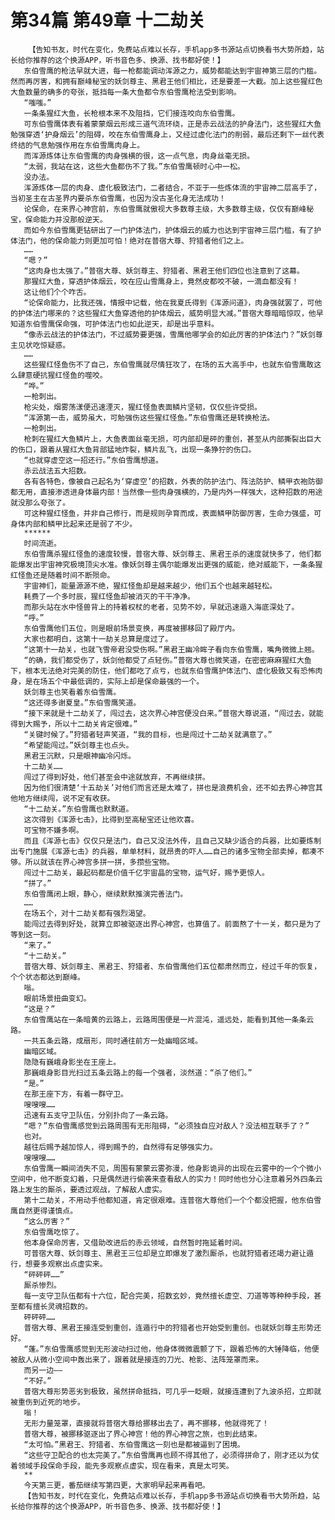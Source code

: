 # 第34篇 第49章 十二劫关
        【告知书友，时代在变化，免费站点难以长存，手机app多书源站点切换看书大势所趋，站长给你推荐的这个换源APP，听书音色多、换源、找书都好使！】
       东伯雪鹰的枪法早就大进，每一枪都能调动浑源之力，威势都能达到宇宙神第三层的门槛。然而再厉害，和拥有巅峰秘宝的妖剑尊主、黑君王他们相比，还是要差一大截。加上这些猩红色大鱼数量的确多的夸张，抵挡每一条大鱼都令东伯雪鹰枪法受到影响。
       “嗤嗤。”
       一条条猩红大鱼，长枪根本来不及阻挡，它们接连咬向东伯雪鹰。
       可东伯雪鹰体表有着蒙蒙烟云形成三道气流环绕，正是赤云战法的护身法门，这些猩红大鱼勉强穿透‘护身烟云’的阻碍，咬在东伯雪鹰身上，又经过虚化法门的削弱，最后还剩下一丝代表终结的气息勉强作用在东伯雪鹰肉身上。
       而浑源炼体让东伯雪鹰的肉身强横的很，这一点气息，肉身丝毫无损。
       “太弱，我站在这，这些大鱼都伤不了我。”东伯雪鹰顿时心中一松。
       没办法。
       浑源炼体一层的肉身、虚化极致法门，二者结合，不亚于一些炼体流的宇宙神二层高手了，当初圣主在古圣界内要杀东伯雪鹰，也因为没古圣化身无法成功！
       论保命，在来界心神宫前，东伯雪鹰就傲视大多数尊主级，大多数尊主级，仅仅有巅峰秘宝，保命能力并没那般逆天。
       而如今东伯雪鹰更钻研出了一门护体法门，护体烟云的威力也达到宇宙神三层门槛，有了护体法门，他的保命能力则更加可怕！绝对在普宿大尊、狩猎者他们之上。
       ……
       “嗯？”
       “这肉身也太强了。”普宿大尊、妖剑尊主、狩猎者、黑君王他们四位也注意到了这幕。
       那猩红大鱼，穿透护体烟云，咬在应山雪鹰身上，竟然皮都咬不破，一滴血都没有！
       这让他们个个咋舌。
       “论保命能力，比我还强，情报中记载，他在我夏氏得到《浑源问道》，肉身强就罢了，可他的护体法门哪来的？这些猩红大鱼穿透他的护体烟云，威势明显大减。”普宿大尊暗暗惊叹，他早知道东伯雪鹰保命强，可护体法门也如此逆天，却是出乎意料。
       “像赤云战法的护体法门，不过威势要更强，雪鹰他哪学会的如此厉害的护体法门？”妖剑尊主见状吃惊疑惑。
       ……
       这些猩红怪鱼伤不了自己，东伯雪鹰就尽情狂攻了，在场的五大高手中，也就东伯雪鹰敢这么肆意硬抗猩红怪鱼的噬咬。
       “哗。”
       一枪刺出。
       枪尖处，烟雾荡漾便迅速湮灭，猩红怪鱼表面鳞片坚韧，仅仅些许受损。
       “浑源第一击，威势虽大，可勉强伤这些猩红怪鱼。”东伯雪鹰还是转换枪法。
       一枪刺出。
       枪刺在猩红大鱼鳞片上，大鱼表面丝毫无损，可内部却是砰的重创，甚至从内部撕裂出巨大的伤口，跟着从猩红大鱼背部猛地炸裂，鳞片乱飞，出现一条狰狞的伤口。
       “也就穿虚空这一招还行。”东伯雪鹰想道。
       赤云战法五大招数。
       各有各特色，像被自己起名为‘穿虚空’的招数，外表的防护法门、阵法防护、鳞甲衣袍防御都无用，直接渗透进身体最内部！当然像一些肉身强横的，乃是内外一样强大，这种招数的用途就没那么夸张了。
       可这种猩红怪鱼，并非自己修行，而是规则孕育而成，表面鳞甲防御厉害，生命力强盛，可身体内部和鳞甲比起来还是弱了不少。
       ******
       时间流逝。
       东伯雪鹰杀猩红怪鱼的速度较慢，普宿大尊、妖剑尊主、黑君王杀的速度就快多了，他们都能爆发出宇宙神究极境顶尖水准。像妖剑尊主偶尔能爆发出更强的威能，绝对威能下，一条条猩红怪鱼还是随着时间不断殒命。
       宇宙神们，能量源源不绝，猩红怪鱼却是越来越少，他们五个也越来越轻松。
       耗费了一个多时辰，猩红怪鱼却被消灭的干干净净。
       而那头站在水中怪兽背上的持着权杖的老者，见势不妙，早就迅速遁入海底深处了。
       “呼。”
       东伯雪鹰他们五位，则是眼前场景变换，再度被挪移回了殿厅内。
       大家也都明白，这第十一劫关总算是度过了。
       “这第十一劫关，也就飞雪帝君没受伤啊。”黑君王幽冷眸子看向东伯雪鹰，嘴角微微上翘。
       “的确，我们都受伤了，妖剑他都受了点轻伤。”普宿大尊也微笑道，在密密麻麻猩红大鱼下，根本无法绝对完美的防住，他们都吃了点亏，也就东伯雪鹰护体法门、虚化极致又有恐怖肉身，是在场五个中最低调的，实际上却是保命最强的一个。
       妖剑尊主也笑看着东伯雪鹰。
       “这还得多谢夏皇。”东伯雪鹰笑道。
       “接下来就是十二劫关了，闯过去，这次界心神宫便没白来。”普宿大尊说道，“闯过去，就能得到大赐予，所以十二劫关肯定很难。”
       “关键时候了。”狩猎者轻声笑道，“我的目标，也是闯过十二劫关就满意了。”
       “希望能闯过。”妖剑尊主也点头。
       黑君王沉默，只是眼神幽冷闪烁。
       十二劫关……
       闯过了得到好处，他们甚至会中途就放弃，不再继续拼。
       因为他们很清楚‘十五劫关’对他们而言还是太难了，拼也是浪费机会，还不如去界心神宫其他地方继续闯，说不定有收获。
       “十二劫关。”东伯雪鹰也默默道。
       这次得到《浑源七击》，比得到至高秘宝还让他欢喜。
       可宝物不嫌多啊。
       而且《浑源七击》仅仅只是法门，自己又没法外传，且自己又缺少适合的兵器，比如要炼制出专门施展《浑源七击》的兵器，单单材料，就昂贵的吓人……自己的诸多宝物全部卖掉，都凑不够。所以就该在界心神宫多拼一拼，多攒些宝物。
       闯过十二劫关，最起码都是价值千亿宇宙晶的宝物，运气好，赐予更惊人。
       “拼了。”
       东伯雪鹰闭上眼，静心，继续默默推演完善法门。
       ……
       在场五个，对十二劫关都有强烈渴望。
       能闯过去得到好处，就算立即被驱逐出界心神宫，也算值了。前面熬了十一关，都只是为了等到这一刻。
       “来了。”
       “十二劫关。”
       普宿大尊、妖剑尊主、黑君王、狩猎者、东伯雪鹰他们五位都肃然而立，经过千年的恢复，个个状态都达到巅峰。
       嗡。
       眼前场景扭曲变幻。
       “这是？”
       东伯雪鹰站在一条暗黄的云路上，云路周围便是一片混沌，遥远处，能看到其他一条条云路。
       一共五条云路，成扇形，同时通往前方一处幽暗区域。
       幽暗区域。
       隐隐有巍峨身影坐在王座上。
       那巍峨身影目光扫过五条云路上的每一个强者，淡然道：“杀了他们。”
       “是。”
       在那王座下方，有着一群守卫。
       嗖嗖嗖……
       迅速有五支守卫队伍，分别扑向了一条云路。
       “嗯？”东伯雪鹰感觉到云路周围有无形阻碍，“必须独自应对敌人？没法相互联手了？”
       也对。
       越往后赐予越加惊人，得到赐予的，自然得有足够强实力。
       嗖嗖嗖……
       东伯雪鹰一瞬间消失不见，周围有蒙蒙云雾弥漫，他身影诡异的出现在云雾中的一个个微小空间中，他不断变幻着，只是偶然进行偷袭来查看敌人的实力！同时他也分心注意着另外四条云路上发生的厮杀，要透过观战，了解敌人虚实。
       第十二劫关，不用动手他都知道，肯定很艰难。连普宿大尊他们一个个都没把握，他东伯雪鹰自然更得谨慎点。
       “这么厉害？”
       东伯雪鹰吃惊了。
       他本身保命厉害，又借助改进后的赤云领域，自然暂时拖延着时间。
       可普宿大尊、妖剑尊主、黑君王三位却是立即爆发了激烈厮杀，也就狩猎者还竭力避让遁行，想要多观察出点虚实来。
       “砰砰砰……”
       厮杀惨烈。
       每一支守卫队伍都有十六位，配合完美，招数玄妙，竟然擅长虚空、刀道等等种种手段，甚至都有擅长灵魂招数的。
       砰砰砰……
       普宿大尊、黑君王接连受到重创，连遁行中的狩猎者也开始受到重创。也就妖剑尊主形势还好。
       “蓬。”东伯雪鹰感觉到无形波动扫过他，他身体微微震颤了下，跟着恐怖的大锤降临，他便被敌人从微小空间中轰出来了，跟着就是接连的刀光、枪影、法阵笼罩而来。
       而另一边——
       “不好。”
       普宿大尊形势恶劣到极致，虽然拼命抵挡，可几乎一眨眼，就接连遭到了九波杀招，立即就被重伤到近死的地步。
       嗡！
       无形力量笼罩，直接就将普宿大尊给挪移出去了，再不挪移，他就得死了！
       普宿大尊，被挪移驱逐出了界心神宫！他的界心神宫之旅，也到此结束。
       “太可怕。”黑君王、狩猎者、东伯雪鹰这一刻也是都被逼到了困境。
       “这些守卫配合的也太完美了。”东伯雪鹰再也顾不得其他了，必须得拼命了，刚才还以为仗着领域手段保命手段，能先多观察点虚实，现在看来，真是太可笑。
       **
       今天第三更，番茄继续写第四更，大家明早起来再看吧。
       【告知书友，时代在变化，免费站点难以长存，手机app多书源站点切换看书大势所趋，站长给你推荐的这个换源APP，听书音色多、换源、找书都好使！】